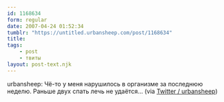 ```yaml
---
id: 1168634
form: regular
date: 2007-04-24 01:52:34
tumblr: "https://untitled.urbansheep.com/post/1168634"
title:
tags:
    - post
    - твиты
layout: post-text.njk
---
```


<p>urbansheep: Чё-то у меня нарушилось в организме за последнюю неделю. Раньше двух спать лечь не удаётся&hellip; (via <a href="http://twitter.com/urbansheep/statuses/37431432">Twitter / urbansheep</a>)</p>

